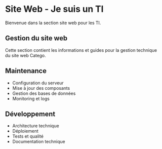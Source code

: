 # Site Web - Je suis un TI

Bienvenue dans la section site web pour les TI.

## Gestion du site web

Cette section contient les informations et guides pour la gestion technique du site web Catego.

## Maintenance

- Configuration du serveur
- Mise à jour des composants
- Gestion des bases de données
- Monitoring et logs

## Développement

- Architecture technique
- Déploiement
- Tests et qualité
- Documentation technique
